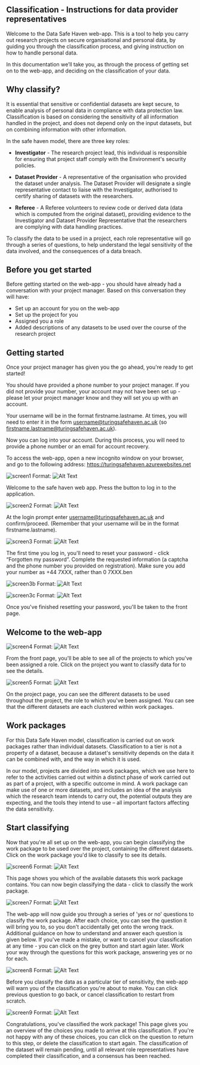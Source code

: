 ## Classification - Instructions for data provider representatives 

 

Welcome to the Data Safe Haven web-app. This is a tool to help you carry out research projects on secure organisational and personal data, by guiding you through the classification process, and giving instruction on how to handle personal data.

 

In this documentation we’ll take you, as through the process of getting set on to the web-app, and deciding on the classification of your data.

 

## Why classify?

 

It is essential that sensitive or confidential datasets are kept secure, to enable analysis of personal data in compliance with data protection law. Classification is based on considering the sensitivity of all information handled in the project, and does not depend only on the input datasets, but on combining information with other information.

 

In the safe haven model, there are three key roles:

 

* **Investigator** - The research project lead, this individual is responsible for ensuring that project staff comply with the Environment's security policies.

 

* **Dataset Provider** - A representative of the organisation who provided the dataset under analysis. The Dataset Provider will designate a single representative contact to liaise with the Investigator, authorised to certify sharing of datasets with the researchers.

 

* **Referee** - A Referee volunteers to review code or derived data (data which is computed from the original dataset), providing evidence to the Investigator and Dataset Provider Representative that the researchers are complying with data handling practices.

 

To classify the data to be used in a project, each role representative will go through a series of questions, to help understand the legal sensitivity of the data involved, and the consequences of a data breach.

 

## Before you get started

 

Before getting started on the web-app - you should have already had a conversation with your project manager. Based on this conversation they will have:

 

* Set up an account for you on the web-app
* Set up the project for you
* Assigned you a role
* Added descriptions of any datasets to be used over the course of the research project
 

## Getting started


 
Once your project manager has given you the go ahead, you're ready to get started!


You should have provided a phone number to your project manager. If you did not provide your number, your account may not have been set up - please let your project manager know and they will set you up with an account. 


Your username will be in the format firstname.lastname. At times, you will need to enter it in the form username@turingsafehaven.ac.uk (so firstname.lastname@turingsafehaven.ac.uk).
  

Now you can log into your account. During this process, you will need to provide a phone number or an email for account recovery.
 

To access the web-app, open a new incognito window on your browser, and go to the following address: https://turingsafehaven.azurewebsites.net 

![screen1](https://user-images.githubusercontent.com/54804128/68021687-0f197300-fc9a-11e9-87d8-9a6dabe09ee5.png)
Format: ![Alt Text](url) 

 


Welcome to the safe haven web app. Press the button to log in to the application.

![screen2](https://user-images.githubusercontent.com/54804128/68021690-117bcd00-fc9a-11e9-9d4d-3f19a8ea4cec.png)
Format: ![Alt Text](url)  



 

At the login prompt enter username@turingsafehaven.ac.uk and confirm/proceed. (Remember that your username will be in the format firstname.lastname).

![screen3](https://user-images.githubusercontent.com/54804128/68021694-13de2700-fc9a-11e9-97bd-e4afa68e0540.png)
Format: ![Alt Text](url) 
 



The first time you log in, you'll need to reset your password - click “Forgotten my password”. Complete the requested information (a captcha and the phone number you provided on registration). Make sure you add your number as +44 7XXX, rather than 0 7XXX.ben

![screen3b](https://user-images.githubusercontent.com/54804128/68022787-3aea2800-fc9d-11e9-9d10-52c8829318df.png)
Format: ![Alt Text](url)  

![screen3c](https://user-images.githubusercontent.com/54804128/68021732-26f0f700-fc9a-11e9-8cd6-a6668e68898b.png)
Format: ![Alt Text](url)  

 

Once you've finished resetting your password, you'll be taken to the front page.

 

## Welcome to the web-app

![screen4](https://user-images.githubusercontent.com/54804128/68021696-1476bd80-fc9a-11e9-9ec9-be9c39f1b452.png)
Format: ![Alt Text](url)  




From the front page, you'll be able to see all of the projects to which you've been assigned a role. Click on the project you want to classify data for to see the details.

![screen5](https://user-images.githubusercontent.com/54804128/68021702-15a7ea80-fc9a-11e9-868e-781eb5477ed7.png)
Format: ![Alt Text](url) 


 

On the project page, you can see the different datasets to be used throughout the project, the role to which you've been assigned. You can see that the different datasets are each clustered within work packages.

 

## Work packages

 

For this Data Safe Haven model, classification is carried out on work packages rather than individual datasets. Classification to a tier is not a property of a dataset, because a dataset's sensitivity depends on the data it can be combined with, and the way in which it is used.

 

In our model, projects are divided into work packages, which we use here to refer to the activities carried out within a distinct phase of work carried out as part of a project, with a specific outcome in mind. A work package can make use of one or more datasets, and includes an idea of the analysis which the research team intends to carry out, the potential outputs they are expecting, and the tools they intend to use – all important factors affecting the data sensitivity.

 

## Start classifying

 

Now that you're all set up on the web-app, you can begin classifying the work package to be used over the project, containing the different datasets. Click on the work package you'd like to classify to see its details.

![screen6](https://user-images.githubusercontent.com/54804128/68021708-180a4480-fc9a-11e9-9b16-2c3746126f1e.png)
Format: ![Alt Text](url) 


This page shows you which of the available datasets this work package contains. You can now begin classifying the data - click to classify the work package.
 
![screen7](https://user-images.githubusercontent.com/54804128/68021717-1f315280-fc9a-11e9-836b-a4ec10bab008.png)
Format: ![Alt Text](url) 



The web-app will now guide you through a series of 'yes or no' questions to classify the work package. After each choice, you can see the question it will bring you to, so you don't accidentally get onto the wrong track. Additional guidance on how to understand and answer each question is given below. If you've made a mistake, or want to cancel your classification at any time - you can click on the grey button and start again later. Work your way through the questions for this work package, answering yes or no for each.
 
![screen8](https://user-images.githubusercontent.com/54804128/68021720-20fb1600-fc9a-11e9-92ef-d9498e939812.png)
Format: ![Alt Text](url) 



Before you classify the data as a particular tier of sensitivity, the web-app will warn you of the classification you're about to make. You can click previous question to go back, or cancel classification to restart from scratch.

![screen9](https://user-images.githubusercontent.com/54804128/68021726-235d7000-fc9a-11e9-8221-5d0b8eeb35d9.png)
Format: ![Alt Text](url) 


Congratulations, you've classified the work package! This page gives you an overview of the choices you made to arrive at this classification. If you're not happy with any of these choices, you can click on the question to return to this step, or delete the classification to start again. The classification of the dataset will remain pending, until all relevant role representatives have completed their classification, and a consensus has been reached.
